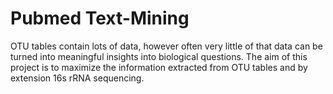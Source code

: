 # Pubmed Text-Mining 

OTU tables contain lots of data, however often very little of that data can be turned into meaningful insights into biological questions. The aim of this project is to maximize the information extracted from OTU tables and by extension 16s rRNA sequencing. 
